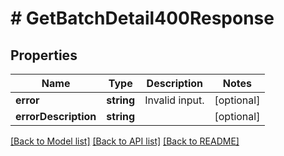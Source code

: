 # # GetBatchDetail400Response

## Properties

Name | Type | Description | Notes
------------ | ------------- | ------------- | -------------
**error** | **string** | Invalid input. | [optional]
**errorDescription** | **string** |  | [optional]

[[Back to Model list]](../../README.md#models) [[Back to API list]](../../README.md#endpoints) [[Back to README]](../../README.md)
